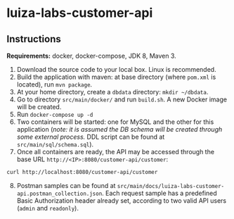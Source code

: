 # luiza-labs-customer-api

## Instructions

**Requirements:** docker, docker-compose, JDK 8, Maven 3.

1. Download the source code to your local box. Linux is recommended. 
2. Build the application with maven: at base directory (where `pom.xml` is located), run `mvn package`.
3. At your home directory, create a `dbdata` directory: `mkdir ~/dbdata`.
4. Go to directory `src/main/docker/` and run `build.sh`. A new Docker image will be created.
5. Run `docker-compose up -d`
6. Two containers will be started: one for MySQL and the other for this application (*note: it is assumed the DB schema will be created through some external process.* DDL script can be found at `src/main/sql/schema.sql`).
7. Once all containers are ready, the API may be accessed through the base URL `http://<IP>:8080/customer-api/customer`:
```bash
curl http://localhost:8080/customer-api/customer
```
8. Postman samples can be found at `src/main/docs/luiza-labs-customer-api.postman_collection.json`. Each request sample has a predefined Basic Authorization header already set, according to two valid API users (`admin` and `readonly`).
